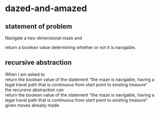 # dazed-and-amazed

## statement of problem
  Navigate a two-dimensional maze and
  
  return a boolean value determining whether or not it is navigable.

## recursive abstraction
  When I am asked to
    <br>     return the boolean value of the statement "the maze is navigable, having a legal travel path that is continuous from start point to existing treasure"
    <br>the recursive abstraction can
  <br>     return the boolean value of the statement "the maze is navigable, having a legal travel path that is continuous from start point to existing treasure" given moves already made.

